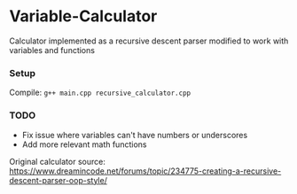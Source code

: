 # Variable-Calculator
Calculator implemented as a recursive descent parser modified to work with variables and functions 

### Setup
Compile: `g++ main.cpp recursive_calculator.cpp`

### TODO
* Fix issue where variables can't have numbers or underscores
* Add more relevant math functions

Original calculator source: https://www.dreamincode.net/forums/topic/234775-creating-a-recursive-descent-parser-oop-style/
